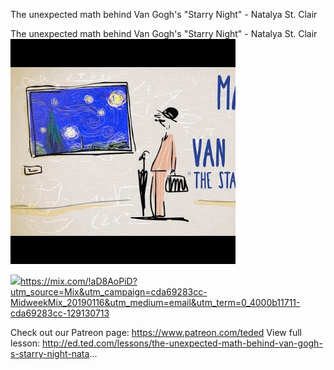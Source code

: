 The unexpected math behind Van Gogh's "Starry Night" - Natalya St. Clair

The unexpected math behind Van Gogh's "Starry Night" - Natalya St. Clair
![](../_resources/20f9d4545be10aee1fe3c3577007e6ec.png)

![](../_resources/ac931b55eb352003540e920d8a8236bd.png)https://mix.com/!aD8AoPiD?utm_source=Mix&utm_campaign=cda69283cc-MidweekMix_20190116&utm_medium=email&utm_term=0_4000b11711-cda69283cc-129130713

Check out our Patreon page: https://www.patreon.com/teded View full lesson: http://ed.ted.com/lessons/the-unexpected-math-behind-van-gogh-s-starry-night-nata...